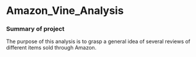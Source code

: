 # Amazon_Vine_Analysis

### Summary of project
The purpose of this analysis is to grasp a general idea of several reviews of different items sold through Amazon.

